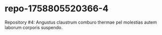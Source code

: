 # repo-1758805520366-4
Repository #4: Angustus claustrum comburo thermae pel molestias autem laborum corporis suspendo.
